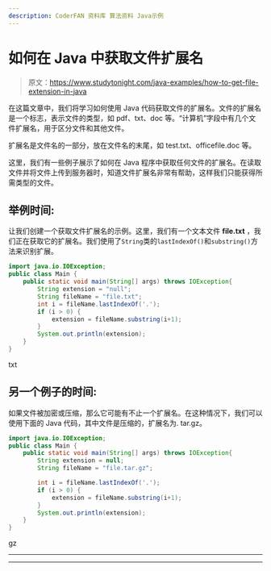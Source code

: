 ```yaml
---
description: CoderFAN 资料库 算法资料 Java示例
---
```


# 如何在 Java 中获取文件扩展名

> 原文：<https://www.studytonight.com/java-examples/how-to-get-file-extension-in-java>

在这篇文章中，我们将学习如何使用 Java 代码获取文件的扩展名。文件的扩展名是一个标志，表示文件的类型，如 pdf、txt、doc 等。“计算机”字段中有几个文件扩展名，用于区分文件和其他文件。

扩展名是文件名的一部分，放在文件名的末尾，如 test.txt、officefile.doc 等。

这里，我们有一些例子展示了如何在 Java 程序中获取任何文件的扩展名。在读取文件并将文件上传到服务器时，知道文件扩展名非常有帮助，这样我们只能获得所需类型的文件。

## 举例时间:

让我们创建一个获取文件扩展名的示例。这里，我们有一个文本文件 **file.txt** ，我们正在获取它的扩展名。我们使用了`String`类的`lastIndexOf()`和`substring()`方法来识别扩展。

```java
import java.io.IOException;
public class Main {
	public static void main(String[] args) throws IOException{  
		String extension = "null";
		String fileName = "file.txt";
		int i = fileName.lastIndexOf('.');
		if (i > 0) {
		    extension = fileName.substring(i+1);
		}
		System.out.println(extension);
	}
}
```

txt

## 另一个例子的时间:

如果文件被加密或压缩，那么它可能有不止一个扩展名。在这种情况下，我们可以使用下面的 Java 代码，其中文件是压缩的，扩展名为. tar.gz。

```java
import java.io.IOException;
public class Main {
	public static void main(String[] args) throws IOException{  
		String extension = null;
		String fileName = "file.tar.gz";

		int i = fileName.lastIndexOf('.');
		if (i > 0) {
		    extension = fileName.substring(i+1);
		}
		System.out.println(extension);
	}
}
```

gz

* * *

* * *
